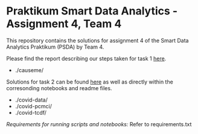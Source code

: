# Praktikum Smart Data Analytics - Assignment 4, Team 4

This repository contains the solutions for assignment 4 of the Smart Data Analytics Praktikum (PSDA) by Team 4.

Please find the report describing our steps taken for task 1 [here](https://git.scc.kit.edu/ubelj/psda-group-4-assignment-4/-/blob/master/causeme/Assignment%204.1%20Doku.docx).
- ./causeme/

Solutions for task 2 can be found [here](https://git.scc.kit.edu/ubelj/psda-group-4-assignment-4/-/blob/master/Assignment%204.2%20Doku.docx) as well as directly within the corresonding notebooks and readme files.
- ./covid-data/
- ./covid-pcmci/
- ./covid-tcdf/

*Requirements for running scripts and notebooks:* Refer to requirements.txt